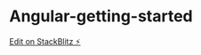 # Angular-getting-started

[Edit on StackBlitz ⚡️](https://stackblitz.com/edit/angular-9ktorw-23eytf)
